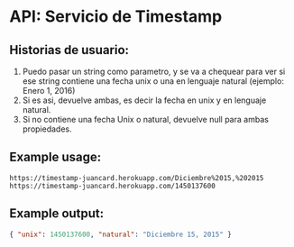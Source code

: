 # API: Servicio de Timestamp

## Historias de usuario:

1) Puedo pasar un string como parametro, y se va a chequear para ver si ese string 
contiene una fecha unix o una en lenguaje natural (ejemplo: Enero 1, 2016)
2) Si es asi, devuelve ambas, es decir la fecha en unix y en lenguaje natural.
3) Si no contiene una fecha Unix o natural, devuelve null para ambas propiedades.

## Example usage:

```url
https://timestamp-juancard.herokuapp.com/Diciembre%2015,%202015
https://timestamp-juancard.herokuapp.com/1450137600
```

## Example output:

```json
{ "unix": 1450137600, "natural": "Diciembre 15, 2015" }
```